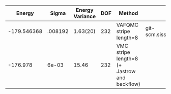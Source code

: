 | Energy      | Sigma   | Energy Variance | DOF | Method                                       | Data Repository                                              |
|-------------|---------|-----------------|-----|----------------------------------------------|--------------------------------------------------------------|
| -179.546368 | .008192 | 1.63(20)        | 232 | VAFQMC stripe length=8                       | git-scm.sissa.it:TurboLattice/HST_AAD/example/16x16/U8/stripel8doping1su8p4/b1.3n/pbc |
| -176.978    | 6e-03   | 15.46           | 232 | VMC stripe length=8 (+ Jastrow and backflow) |                                                              |
